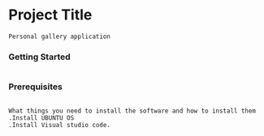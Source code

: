 # Project Title
~~~
Personal gallery application 
~~~
### Getting Started
~~~
~~~
### Prerequisites
~~~

What things you need to install the software and how to install them
.Install UBUNTU OS
.Install Visual studio code.
~~~
###  
